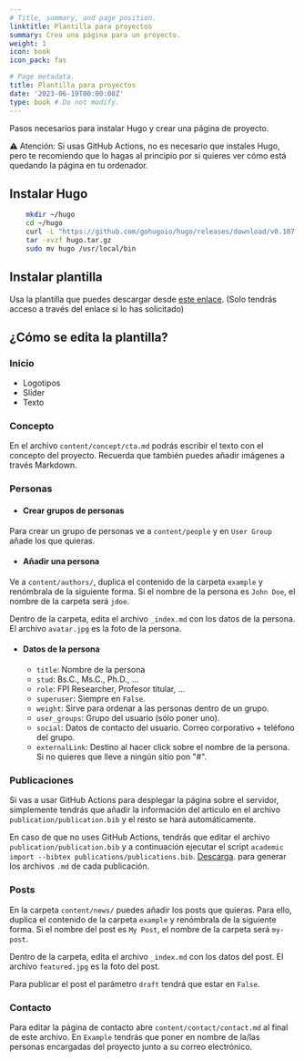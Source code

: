```yaml
---
# Title, summary, and page position.
linktitle: Plantilla para proyectos
summary: Crea una página para un proyecto.
weight: 1
icon: book
icon_pack: fas

# Page metadata.
title: Plantilla para proyectos
date: '2023-06-19T00:00:00Z'
type: book # Do not modify.
---
```


Pasos necesarios para instalar Hugo y crear una página de proyecto.

⚠️ Atención: Si usas GitHub Actions, no es necesario que instales Hugo, pero te recomiendo que lo hagas al principio por si quieres ver cómo está quedando la página en tu ordenador.

## Instalar Hugo

```bash
    mkdir ~/hugo
    cd ~/hugo
    curl -L "https://github.com/gohugoio/hugo/releases/download/v0.107.0/hugo_extended_0.107.0_Linux-64bit.tar.gz" --output hugo.tar.gz
    tar -xvzf hugo.tar.gz
    sudo mv hugo /usr/local/bin
```

## Instalar plantilla

Usa la plantilla que puedes descargar desde [este enlace](https://github.com/ARNTM/projects_website). (Solo tendrás acceso a través del enlace si lo has solicitado)

## ¿Cómo se edita la plantilla?

### Inicio

- Logotipos
- Slider
- Texto

### Concepto

En el archivo `content/concept/cta.md` podrás escribir el texto con el concepto del proyecto. Recuerda que también puedes añadir imágenes a través Markdown.

### Personas

- #### Crear grupos de personas

Para crear un grupo de personas ve a `content/people` y en `User Group` añade los que quieras.

- #### Añadir una persona

Ve a `content/authors/`, duplica el contenido de la carpeta `example` y renómbrala de la siguiente forma. Si el nombre de la persona es `John Doe`, el nombre de la carpeta será `jdoe`.

Dentro de la carpeta, edita el archivo `_index.md` con los datos de la persona. El archivo `avatar.jpg` es la foto de la persona.

- #### Datos de la persona

  - `title`: Nombre de la persona
  - `stud`: Bs.C., Ms.C., Ph.D., ...
  - `role`: FPI Researcher, Profesor titular, ...
  - `superuser`: Siempre en `False`.
  - `weight`: Sirve para ordenar a las personas dentro de un grupo.
  - `user_groups`: Grupo del usuario (sólo poner uno).
  - `social`: Datos de contacto del usuario. Correo corporativo + teléfono del grupo.
  - `externalLink`: Destino al hacer click sobre el nombre de la persona. Si no quieres que lleve a ningún sitio pon "#".

### Publicaciones

Si vas a usar GitHub Actions para desplegar la página sobre el servidor, simplemente tendrás que añadir la información del articulo en el archivo `publication/publication.bib` y el resto se hará automáticamente.

En caso de que no uses GitHub Actions, tendrás que editar el archivo `publication/publication.bib` y a continuación ejecutar el script `academic import --bibtex publications/publications.bib`. [Descarga](#). para generar los archivos `.md` de cada publicación.

### Posts

En la carpeta `content/news/` puedes añadir los posts que quieras. Para ello, duplica el contenido de la carpeta `example` y renómbrala de la siguiente forma. Si el nombre del post es `My Post`, el nombre de la carpeta será `my-post`.

Dentro de la carpeta, edita el archivo `_index.md` con los datos del post. El archivo `featured.jpg` es la foto del post.

Para publicar el post el parámetro `draft` tendrá que estar en `False`.

### Contacto

Para editar la página de contacto abre `content/contact/contact.md` al final de este archivo. En `Example` tendrás que poner en nombre de la/las personas encargadas del proyecto junto a su correo electrónico.